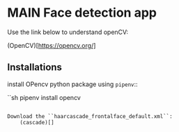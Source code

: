 MAIN Face detection app
=======================

Use the link below to understand openCV:

(OpenCV)[https://opencv.org/]

## Installations

install OPencv python package using ``pipenv``::

``sh
pipenv install opencv

```

Download the ``haarcascade_frontalface_default.xml``:
    (cascade)[]
